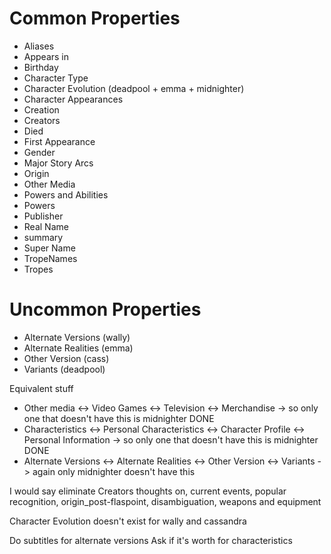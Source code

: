 # Common Properties
- Aliases
- Appears in
- Birthday
- Character Type
- Character Evolution (deadpool + emma + midnighter)
- Character Appearances 
- Creation
- Creators
- Died
- First Appearance
- Gender
- Major Story Arcs
- Origin
- Other Media 
- Powers and Abilities 
- Powers
- Publisher
- Real Name
- summary
- Super Name
- TropeNames
- Tropes


# Uncommon Properties
- Alternate Versions (wally)
- Alternate Realities (emma)
- Other Version (cass)
- Variants (deadpool)


Equivalent stuff
- Other media <-> Video Games <-> Television <-> Merchandise -> so only one that doesn't have this is midnighter DONE
- Characteristics <-> Personal Characteristics <-> Character Profile <-> Personal Information -> so only one that doesn't have this is midnighter DONE
- Alternate Versions <-> Alternate Realities <-> Other Version <-> Variants -> again only midnighter doesn't have this

I would say eliminate Creators thoughts on, current events, popular recognition, origin_post-flaspoint, disambiguation, weapons and equipment 

Character Evolution doesn't exist for wally and cassandra

Do subtitles for alternate versions
Ask if it's worth for characteristics



